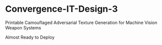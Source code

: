 # Convergence-IT-Design-3
Printable Camouflaged Adversarial Texture Generation for Machine Vision Weapon Systems

Almost Ready to Deploy
